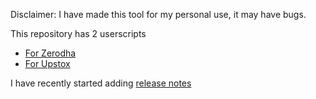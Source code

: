 Disclaimer: I have made this tool for my personal use, it may have bugs. 

This repository has 2 userscripts
* [For Zerodha](https://github.com/amit0rana/betterOptionsTrading/blob/master/betterKite.md)
* [For Upstox](https://github.com/amit0rana/betterOptionsTrading/blob/master/betterUpstox.md)

I have recently started adding [release notes](https://github.com/amit0rana/betterOptionsTrading/wiki)